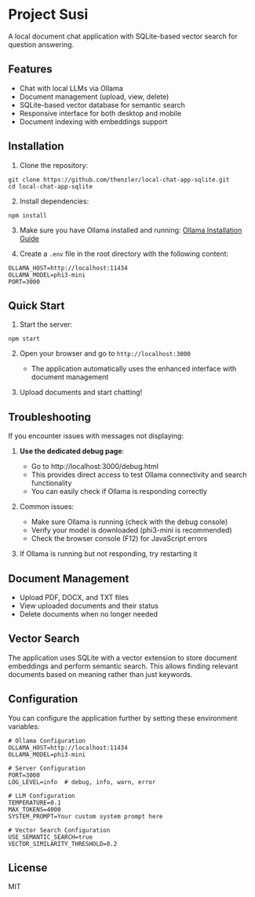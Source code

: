 # Project Susi

A local document chat application with SQLite-based vector search for question answering.

## Features

- Chat with local LLMs via Ollama
- Document management (upload, view, delete)
- SQLite-based vector database for semantic search
- Responsive interface for both desktop and mobile
- Document indexing with embeddings support

## Installation

1. Clone the repository:
```
git clone https://github.com/thenzler/local-chat-app-sqlite.git
cd local-chat-app-sqlite
```

2. Install dependencies:
```
npm install
```

3. Make sure you have Ollama installed and running: 
   [Ollama Installation Guide](https://github.com/ollama/ollama)

4. Create a `.env` file in the root directory with the following content:
```
OLLAMA_HOST=http://localhost:11434
OLLAMA_MODEL=phi3-mini
PORT=3000
```

## Quick Start

1. Start the server:
```
npm start
```

2. Open your browser and go to `http://localhost:3000`
   - The application automatically uses the enhanced interface with document management

3. Upload documents and start chatting!

## Troubleshooting

If you encounter issues with messages not displaying:

1. **Use the dedicated debug page**:
   - Go to http://localhost:3000/debug.html
   - This provides direct access to test Ollama connectivity and search functionality
   - You can easily check if Ollama is responding correctly
   
2. Common issues:
   - Make sure Ollama is running (check with the debug console)
   - Verify your model is downloaded (phi3-mini is recommended)
   - Check the browser console (F12) for JavaScript errors

3. If Ollama is running but not responding, try restarting it

## Document Management

- Upload PDF, DOCX, and TXT files
- View uploaded documents and their status
- Delete documents when no longer needed

## Vector Search

The application uses SQLite with a vector extension to store document embeddings and perform semantic search. This allows finding relevant documents based on meaning rather than just keywords.

## Configuration

You can configure the application further by setting these environment variables:

```
# Ollama Configuration
OLLAMA_HOST=http://localhost:11434
OLLAMA_MODEL=phi3-mini

# Server Configuration
PORT=3000
LOG_LEVEL=info  # debug, info, warn, error

# LLM Configuration
TEMPERATURE=0.1
MAX_TOKENS=4000
SYSTEM_PROMPT=Your custom system prompt here

# Vector Search Configuration
USE_SEMANTIC_SEARCH=true
VECTOR_SIMILARITY_THRESHOLD=0.2
```

## License

MIT
